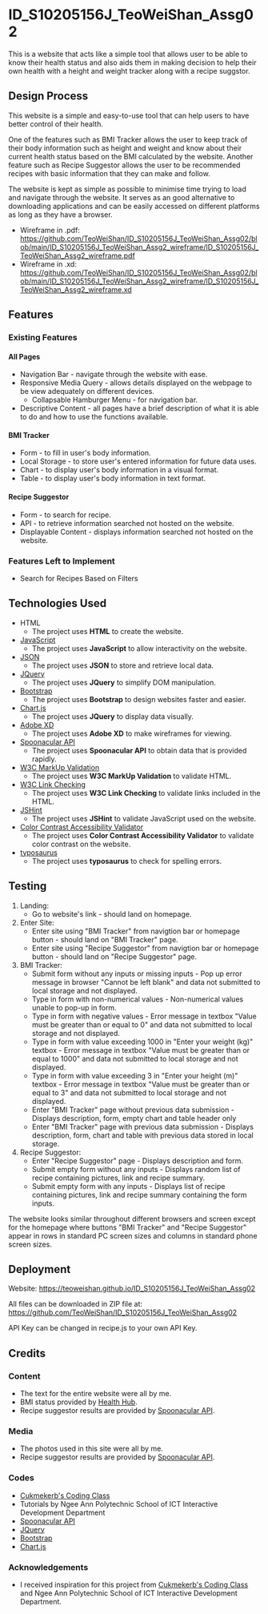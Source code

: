 # ID_S10205156J_TeoWeiShan_Assg02

This is a website that acts like a simple tool that allows user to be able to know their health status and also aids them in making decision to help their own health with a height and weight tracker along with a recipe suggstor.
 
## Design Process

This website is a simple and easy-to-use tool that can help users to have better control of their health.

One of the features such as BMI Tracker allows the user to keep track of their body information such as height and weight and know about their current health status based on the BMI calculated by the website. Another feature such as Recipe Suggestor allows the user to be recommended recipes with basic information that they can make and follow. 

The website is kept as simple as possible to minimise time trying to load and navigate through the website. It serves as an good alternative to downloading applications and can be easily accessed on different platforms as long as they have a browser.

- Wireframe in .pdf: https://github.com/TeoWeiShan/ID_S10205156J_TeoWeiShan_Assg02/blob/main/ID_S10205156J_TeoWeiShan_Assg2_wireframe/ID_S10205156J_TeoWeiShan_Assg2_wireframe.pdf
- Wireframe in .xd: https://github.com/TeoWeiShan/ID_S10205156J_TeoWeiShan_Assg02/blob/main/ID_S10205156J_TeoWeiShan_Assg2_wireframe/ID_S10205156J_TeoWeiShan_Assg2_wireframe.xd


## Features
 
### Existing Features
#### All Pages
- Navigation Bar - navigate through the website with ease.
- Responsive Media Query - allows details displayed on the webpage to be view adequately on different devices.
    - Collapsable Hamburger Menu - for navigation bar.
- Descriptive Content - all pages have a brief description of what it is able to do and how to use the functions available.
#### BMI Tracker
- Form - to fill in user's body information.
- Local Storage - to store user's entered information for future data uses.
- Chart - to display user's body information in a visual format.
- Table - to display user's body information in text format.
#### Recipe Suggestor
- Form - to search for recipe.
- API - to retrieve information searched not hosted on the website.
- Displayable Content - displays information searched not hosted on the website.

### Features Left to Implement
- Search for Recipes Based on Filters

## Technologies Used
- HTML
    - The project uses **HTML** to create the website.
- [JavaScript](https://www.javascript.com/)
    - The project uses **JavaScript** to allow interactivity on the website. 
- [JSON](https://www.json.org/json-en.html)
    - The project uses **JSON** to store and retrieve local data.
- [JQuery](https://jquery.com)
    - The project uses **JQuery** to simplify DOM manipulation.
- [Bootstrap](https://getbootstrap.com/)
    - The project uses **Bootstrap** to design websites faster and easier.
- [Chart.js](https://www.chartjs.org/)
    - The project uses **JQuery** to display data visually.
- [Adobe XD](https://www.adobe.com/sea/products/xd.html)
    - The project uses **Adobe XD** to make wireframes for viewing.
- [Spoonacular API](https://spoonacular.com/)
    - The project uses **Spoonacular API** to obtain data that is provided rapidly.
- [W3C MarkUp Validation](https://validator.w3.org/)
    - The project uses **W3C MarkUp Validation** to validate HTML.
- [W3C Link Checking](https://validator.w3.org/)
    - The project uses **W3C Link Checking** to validate links included in the HTML.
- [JSHint](https://jshint.com/)
    - The project uses **JSHint** to validate JavaScript used on the website.
- [Color Contrast Accessibility Validator](https://color.a11y.com/Contrast/)
    - The project uses **Color Contrast Accessibility Validator** to validate color contrast on the website.
- [typosaurus](https://typosaur.us/)
    - The project uses **typosaurus** to check for spelling errors.

## Testing
1. Landing:
    - Go to website's link - should land on homepage.
2. Enter Site: 
    - Enter site using "BMI Tracker" from navigtion bar or homepage button - should land on "BMI Tracker" page.
    - Enter site using "Recipe Suggestor" from navigtion bar or homepage button - should land on "Recipe Suggestor" page.
3. BMI Tracker: 
    - Submit form without any inputs or missing inputs - Pop up error message in browser "Cannot be left blank" and data not submitted to local storage and not displayed.
    - Type in form with non-numerical values - Non-numerical values unable to pop-up in form.
    - Type in form with negative values - Error message in textbox "Value must be greater than or equal to 0" and data not submitted to local storage and not displayed.
    - Type in form with value exceeding 1000 in "Enter your weight (kg)" textbox - Error message in textbox "Value must be greater than or equal to 1000" and data not submitted to local storage and not displayed.
    - Type in form with value exceeding 3 in "Enter your height (m)" textbox - Error message in textbox "Value must be greater than or equal to 3" and data not submitted to local storage and not displayed.
    - Enter "BMI Tracker" page without previous data submission - Displays description, form, empty chart and table header only
    - Enter "BMI Tracker" page with previous data submission - Displays description, form, chart and table with previous data stored in local storage.
4. Recipe Suggestor: 
    - Enter "Recipe Suggestor" page - Displays description and form.
    - Submit empty form without any inputs - Displays random list of recipe containing pictures, link and recipe summary. 
    - Submit empty form with any inputs - Displays list of recipe containing pictures, link and recipe summary containing the form inputs.

The website looks similar throughout different browsers and screen except for the homepage where buttons "BMI Tracker" and "Recipe Suggestor" appear in rows in standard PC screen sizes and columns in standard phone screen sizes.

## Deployment
Website: https://teoweishan.github.io/ID_S10205156J_TeoWeiShan_Assg02

All files can be downloaded in ZIP file at: https://github.com/TeoWeiShan/ID_S10205156J_TeoWeiShan_Assg02

API Key can be changed in recipe.js to your own API Key.

## Credits

### Content
- The text for the entire website were all by me.
- BMI status provided by [Health Hub](https://www.healthhub.sg/live-healthy/410/Healthy%20Weight).
- Recipe suggestor results are provided by [Spoonacular API](https://spoonacular.com/).

### Media
- The photos used in this site were all by me.
- Recipe suggestor results are provided by [Spoonacular API](https://spoonacular.com/).

### Codes
- [Cukmekerb's Coding Class](https://cukmekerb.github.io)
- Tutorials by Ngee Ann Polytechnic School of ICT Interactive Development Department
- [Spoonacular API](https://spoonacular.com/)
- [JQuery](https://jquery.com)
- [Bootstrap](https://getbootstrap.com/)
- [Chart.js](https://www.chartjs.org/)

### Acknowledgements

- I received inspiration for this project from [Cukmekerb's Coding Class](https://cukmekerb.github.io) and Ngee Ann Polytechnic School of ICT Interactive Development Department.
